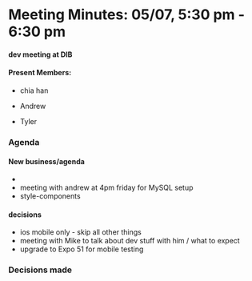 # Meeting Minutes: 05/07, 5:30 pm - 6:30 pm

#### dev meeting at DIB

#### Present Members:

- chia han

- Andrew

- Tyler

### Agenda

#### New business/agenda
- 
- meeting with andrew at 4pm friday for MySQL setup
- style-components


#### decisions
- ios mobile only - skip all other things
- meeting with Mike to talk about dev stuff with him / what to expect
- upgrade to Expo 51 for mobile testing
### Decisions made

